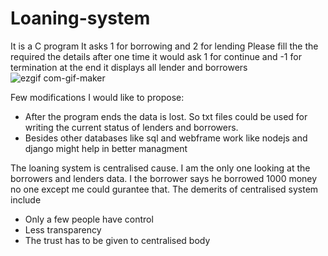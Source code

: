 # Loaning-system
It is a C program
It asks 1 for borrowing and 2 for lending
Please fill the the required the details
after one time it would ask 1 for continue and -1 for termination
at the end it displays all lender and borrowers
![ezgif com-gif-maker](https://user-images.githubusercontent.com/77223246/169660739-5f70e461-cc06-473f-a432-ce1463d50ab0.gif)



Few modifications I would like to propose:
- After the program ends the data is lost. So txt files could be used for writing the current status of lenders and borrowers.
- Besides other databases like sql and webframe work like nodejs and django might help in better managment

The loaning system is centralised cause. I am the only one looking at the borrowers and lenders data.
I the borrower says he borrowed 1000 money no one except me could gurantee that. The demerits of centralised system include 
- Only a few people have control
- Less transparency 
- The trust has to be given to centralised body
